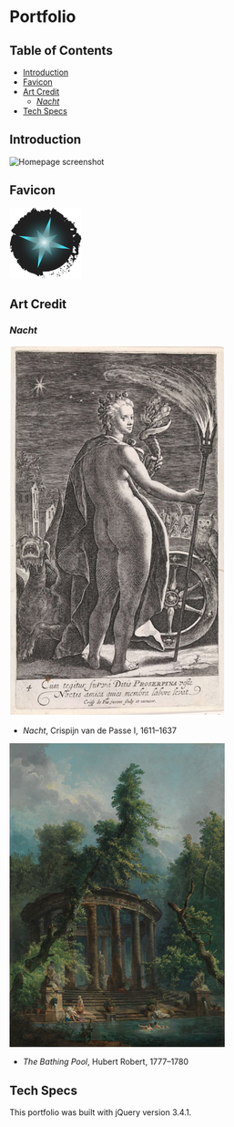 # Portfolio

## Table of Contents

 + [Introduction](#introduction)
 + [Favicon](#favicon)
 + [Art Credit](#art-credit)
     - [*Nacht*](#nacht)
 + [Tech Specs](#tech-specs)

## Introduction

 ![Homepage screenshot](images/read-me/homepage.png "Homepage screenshot")

## Favicon

 <img src="images/star-favicon.png" style="width: 25%" />

## Art Credit

 ### *Nacht*

 <img src="images/read-me/credit-nacht.png" style="width: 75%">

 + *Nacht*, Crispijn van de Passe I, 1611&ndash;1637

 <img src="images/read-me/credit-pool.png" style="width: 75%">
 
 + *The Bathing Pool*, Hubert Robert, 1777&ndash;1780

## Tech Specs

 This portfolio was built with jQuery version 3.4.1.